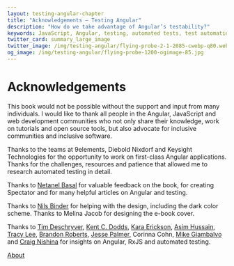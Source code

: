 ```yaml
---
layout: testing-angular-chapter
title: "Acknowledgements – Testing Angular"
description: "How do we take advantage of Angular’s testability?"
keywords: JavaScript, Angular, testing, automated tests, test automation, unit tests, integration tests, end-to-end tests
twitter_card: summary_large_image
twitter_image: /img/testing-angular/flying-probe-2-1-2085-cwebp-q80.webp
og_image: /img/testing-angular/flying-probe-1200-ogimage-85.jpg
---
```


# Acknowledgements

This book would not be possible without the support and input from many individuals. I would like to thank all people in the Angular, JavaScript and web development communities who not only share their knowledge, work on tutorials and open source tools, but also advocate for inclusive communities and inclusive software.

Thanks to the teams at 9elements, Diebold Nixdorf and Keysight Technologies for the opportunity to work on first-class Angular applications. Thanks for the challenges, resources and patience that allowed me to research automated testing in detail.

Thanks to [Netanel Basal](https://netbasal.com/) for valuable feedback on the book, for creating Spectator and for many helpful articles on Angular and testing.

Thanks to [Nils Binder](https://ichimnetz.com/) for helping with the design, including the dark color scheme. Thanks to Melina Jacob for designing the e-book cover.

Thanks to [Tim Deschryver](https://timdeschryver.dev/), [Kent C. Dodds](https://kentcdodds.com/), [Kara Erickson](https://twitter.com/karaforthewin), [Asim Hussain](https://asim.dev/), [Tracy Lee](https://twitter.com/ladyleet), [Brandon Roberts](https://brandonroberts.dev/), [Jesse Palmer](https://jesselpalmer.com/), Corinna Cohn, [Mike Giambalvo](https://twitter.com/heathkit) and [Craig Nishina](https://twitter.com/cnishina) for insights on Angular, RxJS and automated testing.

<p id="next-chapter-link"><a href="../about/#about">About</a></p>
